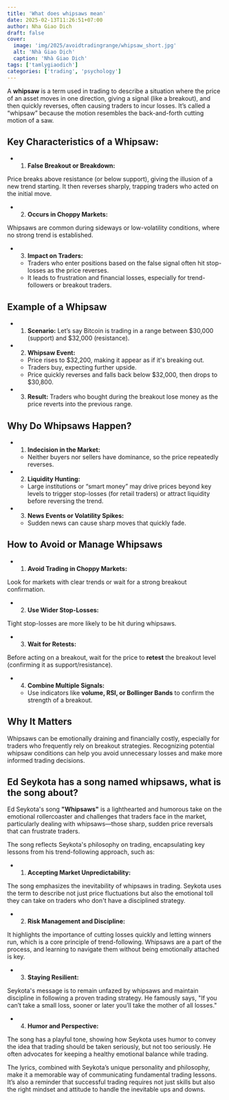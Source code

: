 ```yaml
---
title: 'What does whipsaws mean'
date: 2025-02-13T11:26:51+07:00
author: Nha Giao Dich
draft: false
cover:
  image: 'img/2025/avoidtradingrange/whipsaw_short.jpg'
  alt: 'Nhà Giao Dịch'
  caption: 'Nhà Giao Dịch'
tags: ['tamlygiaodich']
categories: ['trading', 'psychology']
---
```


A **whipsaw** is a term used in trading to describe a situation where the price of an asset moves in one direction, giving a signal (like a breakout), and then quickly reverses, often causing traders to incur losses. It’s called a “whipsaw” because the motion resembles the back-and-forth cutting motion of a saw.

## Key Characteristics of a Whipsaw:

- 1. **False Breakout or Breakdown:**

Price breaks above resistance (or below support), giving the illusion of a new trend starting.
It then reverses sharply, trapping traders who acted on the initial move.

- 2. **Occurs in Choppy Markets:**

Whipsaws are common during sideways or low-volatility conditions, where no strong trend is established.

- 3. **Impact on Traders:**

  - Traders who enter positions based on the false signal often hit stop-losses as the price reverses.
  - It leads to frustration and financial losses, especially for trend-followers or breakout traders.

## Example of a Whipsaw

- 1. **Scenario:**
     Let’s say Bitcoin is trading in a range between $30,000 (support) and $32,000 (resistance).
- 2. **Whipsaw Event:**
  - Price rises to $32,200, making it appear as if it's breaking out.
  - Traders buy, expecting further upside.
  - Price quickly reverses and falls back below $32,000, then drops to $30,800.
- 3. **Result:**
     Traders who bought during the breakout lose money as the price reverts into the previous range.

## Why Do Whipsaws Happen?

- 1. **Indecision in the Market:**
  - Neither buyers nor sellers have dominance, so the price repeatedly reverses.
- 2. **Liquidity Hunting:**
  - Large institutions or “smart money” may drive prices beyond key levels to trigger stop-losses (for retail traders) or attract liquidity before reversing the trend.
- 3. **News Events or Volatility Spikes:**
  - Sudden news can cause sharp moves that quickly fade.

## How to Avoid or Manage Whipsaws

- 1. **Avoid Trading in Choppy Markets:**

Look for markets with clear trends or wait for a strong breakout confirmation.

- 2. **Use Wider Stop-Losses:**

Tight stop-losses are more likely to be hit during whipsaws.

- 3. **Wait for Retests:**

Before acting on a breakout, wait for the price to **retest** the breakout level (confirming it as support/resistance).

- 4. **Combine Multiple Signals:**

  - Use indicators like **volume, RSI, or Bollinger Bands** to confirm the strength of a breakout.

## Why It Matters

Whipsaws can be emotionally draining and financially costly, especially for traders who frequently rely on breakout strategies. Recognizing potential whipsaw conditions can help you avoid unnecessary losses and make more informed trading decisions.

## Ed Seykota has a song named whipsaws, what is the song about?

Ed Seykota's song **"Whipsaws"** is a lighthearted and humorous take on the emotional rollercoaster and challenges that traders face in the market, particularly dealing with whipsaws—those sharp, sudden price reversals that can frustrate traders.

The song reflects Seykota's philosophy on trading, encapsulating key lessons from his trend-following approach, such as:

- 1. **Accepting Market Unpredictability:**

The song emphasizes the inevitability of whipsaws in trading. Seykota uses the term to describe not just price fluctuations but also the emotional toll they can take on traders who don't have a disciplined strategy.

- 2. **Risk Management and Discipline:**

It highlights the importance of cutting losses quickly and letting winners run, which is a core principle of trend-following. Whipsaws are a part of the process, and learning to navigate them without being emotionally attached is key.

- 3. **Staying Resilient:**

Seykota's message is to remain unfazed by whipsaws and maintain discipline in following a proven trading strategy. He famously says, "If you can’t take a small loss, sooner or later you’ll take the mother of all losses."

- 4. **Humor and Perspective:**

The song has a playful tone, showing how Seykota uses humor to convey the idea that trading should be taken seriously, but not too seriously. He often advocates for keeping a healthy emotional balance while trading.

The lyrics, combined with Seykota’s unique personality and philosophy, make it a memorable way of communicating fundamental trading lessons. It’s also a reminder that successful trading requires not just skills but also the right mindset and attitude to handle the inevitable ups and downs.
